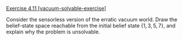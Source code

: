 [Exercise 4.11 \[vacuum-solvable-exercise\]](4-11/)

Consider the sensorless version of the
erratic vacuum world. Draw the belief-state space reachable from the
initial belief state $\{ 1,3,5,7 \}$, and explain why the problem
is unsolvable.
